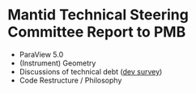 Mantid Technical Steering Committee Report to PMB
=================================================

* ParaView 5.0
* (Instrument) Geometry
* Discussions of technical debt ([dev survey](https://github.com/mantidproject/documents/blob/master/Project-Management/TechnicalSteeringCommittee/reports/DeveloperSurveyResults2015.md))
* Code Restructure / Philosophy

